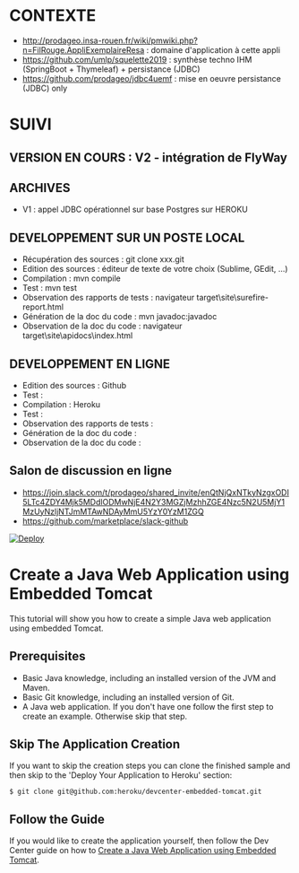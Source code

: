 # CONTEXTE
 - http://prodageo.insa-rouen.fr/wiki/pmwiki.php?n=FilRouge.AppliExemplaireResa : domaine d'application à cette appli
 - https://github.com/umlp/squelette2019 : synthèse techno IHM (SpringBoot + Thymeleaf) + persistance (JDBC)
 - https://github.com/prodageo/jdbc4uemf : mise en oeuvre persistance (JDBC) only

# SUIVI
## VERSION EN COURS : V2 - intégration de FlyWay

## ARCHIVES
 - V1 : appel JDBC opérationnel sur base Postgres sur HEROKU

## DEVELOPPEMENT SUR UN POSTE  LOCAL
 - Récupération des sources : git clone xxx.git
 - Edition des sources : éditeur de texte de votre choix (Sublime, GEdit, ...)
 - Compilation : mvn compile
 - Test : mvn test
 - Observation des rapports de tests : navigateur target\site\surefire-report.html
 - Génération de la doc du code : mvn javadoc:javadoc
 - Observation de la doc du code : navigateur target\site\apidocs\index.html
 
## DEVELOPPEMENT EN LIGNE
 - Edition des sources : Github
 - Test :
 - Compilation : Heroku
 - Test : 
 - Observation des rapports de tests : 
 - Génération de la doc du code : 
 - Observation de la doc du code : 

## Salon de discussion en ligne
 - https://join.slack.com/t/prodageo/shared_invite/enQtNjQxNTkyNzgxODI5LTc4ZDY4Mjk5MDdlODMwNjE4N2Y3MGZjMzhhZGE4Nzc5N2U5MjY1MzUyNzljNTJmMTAwNDAyMmU5YzY0YzM1ZGQ
 - https://github.com/marketplace/slack-github


[![Deploy](https://www.herokucdn.com/deploy/button.svg)](https://heroku.com/deploy)
# Create a Java Web Application using Embedded Tomcat

This tutorial will show you how to create a simple Java web application using embedded Tomcat.

## Prerequisites

* Basic Java knowledge, including an installed version of the JVM and Maven.
* Basic Git knowledge, including an installed version of Git.
* A Java web application. If you don't have one follow the first step to create an example. Otherwise skip that step.

## Skip The Application Creation

If you want to skip the creation steps you can clone the finished sample and then skip to the 'Deploy Your Application to Heroku' section:

```
$ git clone git@github.com:heroku/devcenter-embedded-tomcat.git
```

## Follow the Guide

If you would like to create the application yourself, then follow the Dev Center guide on how to [Create a Java Web Application using Embedded Tomcat](https://devcenter.heroku.com/articles/create-a-java-web-application-using-embedded-tomcat).

# 
